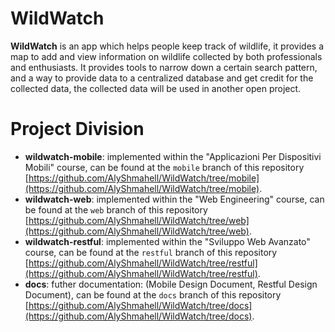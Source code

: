 # WildWatch
**WildWatch** is an app which helps people keep track of wildlife, it provides a map to add and view information on wildlife collected by both professionals and enthusiasts. It provides tools to narrow down a certain search pattern, and a way to provide data to a centralized database and get credit for the collected data, the collected data will be used in another open project.

# Project Division
- **wildwatch-mobile**: implemented within the "Applicazioni Per Dispositivi Mobili" course, can be found at the `mobile` branch of this repository [https://github.com/AlyShmahell/WildWatch/tree/mobile](https://github.com/AlyShmahell/WildWatch/tree/mobile).
- **wildwatch-web**: implemented within the "Web Engineering" course, can be found at the `web` branch of this repository [https://github.com/AlyShmahell/WildWatch/tree/web](https://github.com/AlyShmahell/WildWatch/tree/web).
- **wildwatch-restful**: implemented within the "Sviluppo Web Avanzato" course, can be found at the `restful` branch of this repository [https://github.com/AlyShmahell/WildWatch/tree/restful](https://github.com/AlyShmahell/WildWatch/tree/restful).
- **docs**: futher documentation: (Mobile Design Document, Restful Design Document), can be found at the `docs` branch of this repository [https://github.com/AlyShmahell/WildWatch/tree/docs](https://github.com/AlyShmahell/WildWatch/tree/docs).